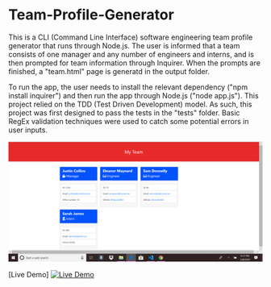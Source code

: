 # Team-Profile-Generator

This is a CLI (Command Line Interface) software engineering team profile generator that runs through Node.js. The user is informed that a team consists of one manager and any number of engineers and interns, and is then prompted for team information through Inquirer. When the prompts are finished, a "team.html" page is generatd in the output folder. 

To run the app, the user needs to install the relevant dependency ("npm install inquirer") and then run the app through Node.js ("node app.js"). This project relied on the TDD (Test Driven Development) model. As such, this project was first designed to pass the tests in the "tests" folder. Basic RegEx validation techniques were used to catch some potential errors in user inputs.

 ![](./output/output-example-screenshot.png)


[Live Demo]
<a href="https://imgflip.com/gif/3oo7jc"><img src="https://i.imgflip.com/3oo7jc.gif" title="Live Demo"/></a>
